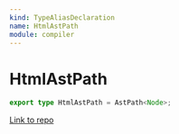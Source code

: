 ```yaml
---
kind: TypeAliasDeclaration
name: HtmlAstPath
module: compiler
---
```


# HtmlAstPath

```ts
export type HtmlAstPath = AstPath<Node>;
```

[Link to repo](https://github.com/timdeschryver/angular/blob/master/packages/compiler/src/ml_parser/ast.ts#L145-L145)
